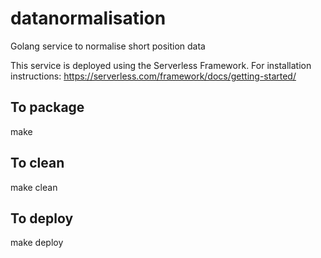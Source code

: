 # datanormalisation
Golang service to normalise short position data

This service is deployed using the Serverless Framework. 
For installation instructions: https://serverless.com/framework/docs/getting-started/

## To package
make 

## To clean
make clean

## To deploy
make deploy

